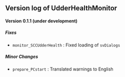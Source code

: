 ## Version log of **UdderHealthMonitor**



#### Version 0.1.1 (under development)


##### Fixes
* `monitor_SCCUdderHealth` : Fixed loading of `svDialogs`   


##### Minor Changes
* `prepare_PCstart` : Translated warnings to English


